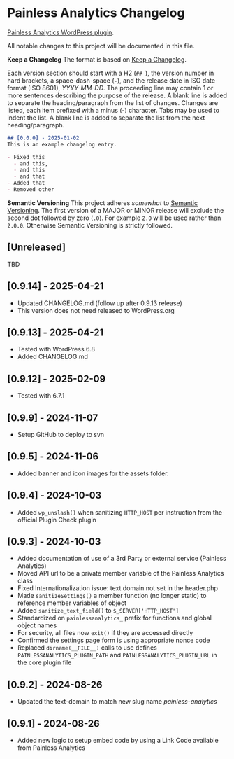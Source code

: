 # Painless Analytics Changelog
[Painless Analytics WordPress plugin](https://www.painlessanalytics.com/resources/painless-analytics-wordpress-plugin/).

All notable changes to this project will be documented in this file.

**Keep a Changelog**
The format is based on [Keep a Changelog](https://keepachangelog.com/en/1.1.0/).

Each version section should start with a H2 (`## `), the version number in hard brackets, a space-dash-space (` - `), 
and the release date in ISO date format (ISO 8601), *YYYY-MM-DD*.
The proceeding line may contain 1 or more sentences describing the purpose of the release.
A blank line is added to separate the heading/paragraph from the list of changes.
Changes are listed, each item prefixed with a minus (-) character. Tabs may be used to indent the list.
A blank line is added to separate the list from the next heading/paragraph.

```markdown
## [0.0.0] - 2025-01-02
This is an example changelog entry.

- Fixed this
  - and this,
  - and this
  - and that
- Added that
- Removed other
```

**Semantic Versioning**
This project adheres _somewhat_ to [Semantic Versioning](https://semver.org/spec/v2.0.0.html). 
The first version of a MAJOR or MINOR release will exclude the second dot followed by zero (`.0`).
For example `2.0` will be used rather than `2.0.0`. Otherwise Semantic Versioning is strictly followed.

## [Unreleased]
TBD

## [0.9.14] - 2025-04-21

- Updated CHANGELOG.md (follow up after 0.9.13 release)
- This version does not need released to WordPress.org

## [0.9.13] - 2025-04-21

- Tested with WordPress 6.8
- Added CHANGELOG.md

## [0.9.12] - 2025-02-09

- Tested with 6.7.1

## [0.9.9] - 2024-11-07

- Setup GitHub to deploy to svn

## [0.9.5] - 2024-11-06

- Added banner and icon images for the assets folder.

## [0.9.4] - 2024-10-03

- Added `wp_unslash()` when sanitizing `HTTP_HOST` per instruction from the official Plugin Check plugin

## [0.9.3] - 2024-10-03

- Added documentation of use of a 3rd Party or external service (Painless Analytics)
- Moved API url to be a private member variable of the Painless Analytics class
- Fixed Internationalization issue: text domain not set in the header.php
- Made `sanitizeSettings()` a member function (no longer static) to reference member variables of object
- Added `sanitize_text_field()` to `$_SERVER['HTTP_HOST']`
- Standardized on `painlessanalytics_` prefix for functions and global object names
- For security, all files now `exit()` if they are accessed directly
- Confirmed the settings page form is using appropriate nonce code
- Replaced `dirname(__FILE__)` calls to use defines `PAINLESSANALYTICS_PLUGIN_PATH` and `PAINLESSANALYTICS_PLUGIN_URL` in the core plugin file

## [0.9.2] - 2024-08-26

- Updated the text-domain to match new slug name _painless-analytics_

## [0.9.1] - 2024-08-26

- Added new logic to setup embed code by using a Link Code available from Painless Analytics

